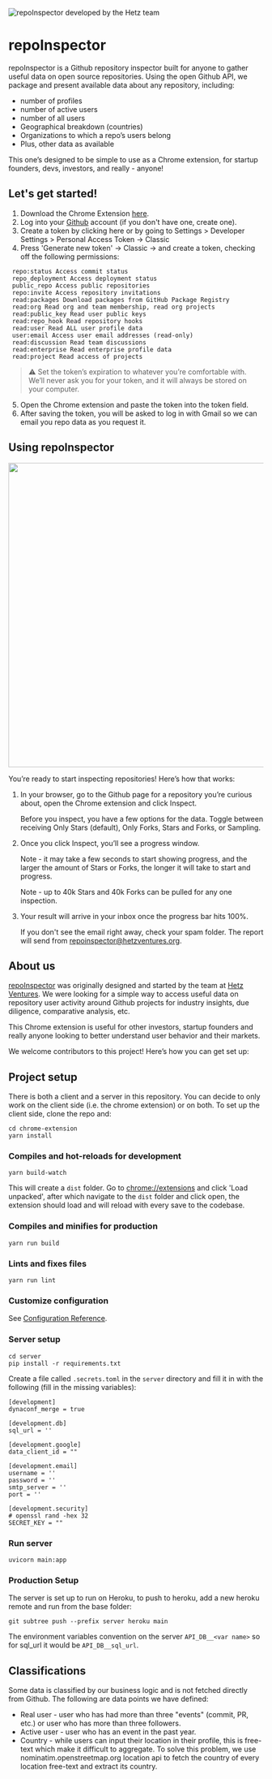![repoInspector developed by the Hetz team](https://uploads-ssl.webflow.com/6315e930d2cfb6827aea22b2/637a1c442913f973713f6c76_repoInspector%20header.gif)

# repoInspector

repoInspector is a Github repository inspector built for anyone to gather useful data on open source repositories. Using the open Github API, we package and present available data about any repository, including: 
- number of profiles 
- number of active users 
- number of all users
- Geographical breakdown (countries)
- Organizations to which a repo’s users belong
- Plus, other data as available

This one’s designed to be simple to use as a Chrome extension, for startup founders, devs, investors, and really - anyone!  


## Let's get started!
1. Download the Chrome Extension [here](https://chrome.google.com/webstore/detail/repo-inspector/hogkmljfjdgibeoepenpfggaiipngknb). 
2. Log into your [Github](https://github.com/) account (if you don't have one, create one).
3. Create a token by clicking here or by going to Settings > Developer Settings > Personal Access Token -> Classic
4. Press 'Generate new token' -> Classic -> and create a token, checking off the following permissions:

```
 repo:status Access commit status
 repo_deployment Access deployment status
 public_repo Access public repositories
 repo:invite Access repository invitations
 read:packages Download packages from GitHub Package Registry
 read:org Read org and team membership, read org projects
 read:public_key Read user public keys
 read:repo_hook Read repository hooks
 read:user Read ALL user profile data
 user:email Access user email addresses (read-only)
 read:discussion Read team discussions
 read:enterprise Read enterprise profile data
 read:project Read access of projects
```
> :warning: Set the token’s expiration to whatever you’re comfortable with. We’ll never ask you for your token, and it will always be stored on your computer.

5. Open the Chrome extension and paste the token into the token field. 
6. After saving the token, you will be asked to log in with Gmail so we can email you repo data as you request it.

## Using repoInspector
<img width="600" src="https://uploads-ssl.webflow.com/6315e930d2cfb6827aea22b2/6390fbae89bf4f461c5c41b5_repoInspector%20screenshots%20for%20Chrome.gif"> 

You’re ready to start inspecting repositories! Here’s how that works: 

1. In your browser, go to the Github page for a repository you’re curious about, open the Chrome extension and click Inspect. 
     
     Before you inspect, you have a few options for the data. Toggle between receiving Only Stars (default), Only Forks, Stars and Forks, or Sampling.
2. Once you click Inspect, you’ll see a progress window. 
     
     Note - it may take a few seconds to start showing progress, and the larger the amount of Stars or Forks, the longer it will take to start and progress. 

     Note - up to 40k Stars and 40k Forks can be pulled for any one inspection.  

3. Your result will arrive in your inbox once the progress bar hits 100%. 
     
     If you don't see the email right away, check your spam folder. The report will send from repoinspector@hetzventures.org.

## About us 
[repoInspector](https://chrome.google.com/webstore/detail/repo-inspector/hogkmljfjdgibeoepenpfggaiipngknb) was originally designed and started by the team at [Hetz Ventures](https://www.hetz.vc/). We were looking for a simple way to access useful data on repository user activity around Github projects for industry insights, due diligence, comparative analysis, etc. 

This Chrome extension is useful for other investors, startup founders and really anyone looking to better understand user behavior and their markets. 

We welcome contributors to this project! Here’s how you can get set up:

## Project setup
There is both a client and a server in this repository. You can decide to only work on the client side (i.e. the chrome extension) or on both.
To set up the client side, clone the repo and:
```
cd chrome-extension
yarn install
```

### Compiles and hot-reloads for development
```
yarn build-watch
```
This will create a `dist` folder. Go to [chrome://extensions](chrome://extensions) and click 'Load unpacked', after which navigate to the `dist` folder and click open, the extension should load and will reload with every save to the codebase.

### Compiles and minifies for production
```
yarn run build
```

### Lints and fixes files
```
yarn run lint
```

### Customize configuration
See [Configuration Reference](https://cli.vuejs.org/config/).


### Server setup
```
cd server
pip install -r requirements.txt
```
Create a file called `.secrets.toml` in the `server` directory and fill it in with the following (fill in the missing variables):
```
[development]
dynaconf_merge = true

[development.db]
sql_url = ''

[development.google]
data_client_id = ""

[development.email]
username = ''
password = ''
smtp_server = ''
port = ''

[development.security]
# openssl rand -hex 32
SECRET_KEY = ""
```
### Run server
```
uvicorn main:app
```
### Production Setup
The server is set up to run on Heroku, to push to heroku, add a new heroku remote and run from the base folder:
```
git subtree push --prefix server heroku main
```
The environment variables convention on the server `API_DB__<var name>` so for sql_url it would be `API_DB__sql_url`.
## Classifications

Some data is classified by our business logic and is not fetched directly from Github. The following are data points we have defined:
- Real user - user who has had more than three "events" (commit, PR, etc.) or user who has more than three followers.
- Active user - user who has an event in the past year.
- Country - while users can input their location in their profile, this is free-text which make it difficult to aggregate. To solve this problem, we use nominatim.openstreetmap.org location api to fetch the country of every location free-text and extract its country.
